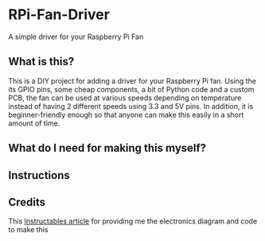 # RPi-Fan-Driver
A simple driver for your Raspberry Pi Fan

## What is this?
This is a DIY project for adding a driver for your Raspberry Pi fan. Using the its GPIO pins, some cheap components, a bit of Python code and a custom PCB, the fan can be used at various speeds depending on temperature instead of having 2 different speeds using 3.3 and 5V pins. In addition, it is beginner-friendly enough so that anyone can make this easily in a short amount of time.

## What do I need for making this myself?

## Instructions

## Credits
This [Instructables article](https://www.instructables.com/PWM-Regulated-Fan-Based-on-CPU-Temperature-for-Ras/) for providing me the electronics diagram and code to make this
